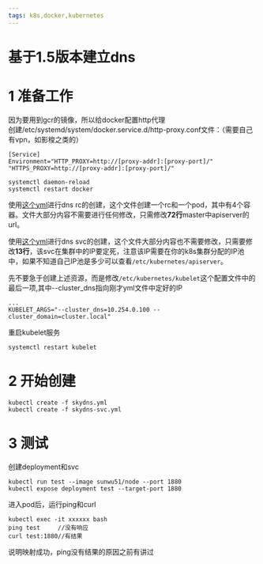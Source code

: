 ```yaml
---
tags: k8s,docker,kubernetes
---
```

# 基于1.5版本建立dns
# 1 准备工作
因为要用到gcr的镜像，所以给docker配置http代理  
创建/etc/systemd/system/docker.service.d/http-proxy.conf文件：（需要自己有vpn，如影梭之类的）
```
[Service]
Environment="HTTP_PROXY=http://[proxy-addr]:[proxy-port]/" "HTTPS_PROXY=http://[proxy-addr]:[proxy-port]/"
```
```
systemctl daemon-reload
systemctl restart docker
```

使用[这个yml](conf/skydns.yml)进行dns rc的创建，这个文件创建一个rc和一个pod，其中有4个容器。文件大部分内容不需要进行任何修改，只需修改**72行**master中apiserver的url。

使用[这个yml](conf/skydns-svc.yml)进行dns svc的创建，这个文件大部分内容也不需要修改，只需要修改**13行**，该svc在集群中的IP要定死，注意该IP需要在你的k8s集群分配的IP池中，如果不知道自己IP池是多少可以查看`/etc/kubernetes/apiserver`。

先不要急于创建上述资源，而是修改`/etc/kubernetes/kubelet`这个配置文件中的最后一项,其中--cluster_dns指向刚才yml文件中定好的IP
```
...
KUBELET_ARGS="--cluster_dns=10.254.0.100 --cluster_domain=cluster.local"
```
重启kubelet服务
```
systemctl restart kubelet
```
# 2 开始创建
```
kubectl create -f skydns.yml
kubectl create -f skydns-svc.yml
```
# 3 测试
创建deployment和svc
```
kubectl run test --image sunwu51/node --port 1880
kubectl expose deployment test --target-port 1880
```
进入pod后，运行ping和curl
```
kubectl exec -it xxxxxx bash
ping test     //没有响应                        
curl test:1880//有结果
```
说明映射成功，ping没有结果的原因之前有讲过